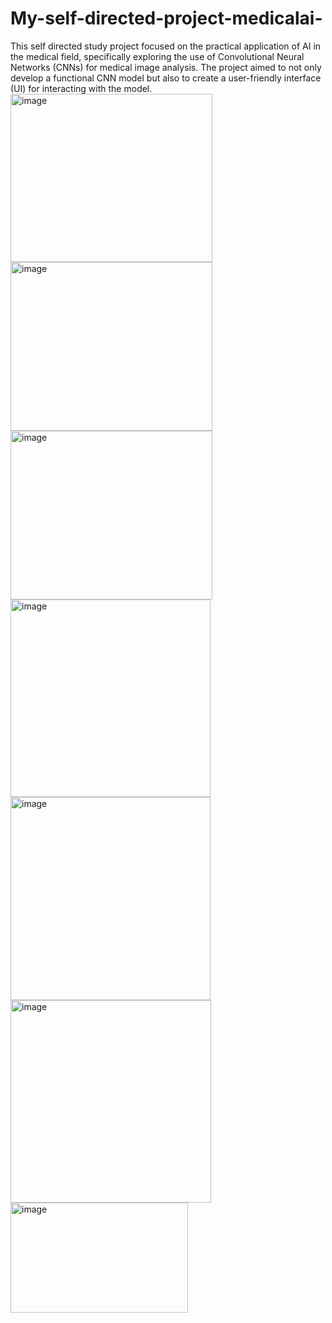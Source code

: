 # My-self-directed-project-medicalai-
This self directed study project focused on the practical application of AI in the medical field, specifically exploring the use of Convolutional Neural Networks (CNNs) for medical image analysis. The project aimed to not only develop a functional CNN model but also to create a user-friendly interface (UI) for interacting with the model.
<img width="323" height="269" alt="image" src="https://github.com/user-attachments/assets/92fd8861-727f-43cd-bab8-c337475894a2" />
<img width="323" height="270" alt="image" src="https://github.com/user-attachments/assets/b981a004-9a2d-4482-83ac-b361f63620a1" />
<img width="323" height="270" alt="image" src="https://github.com/user-attachments/assets/ea00fe04-048b-4e3f-ade0-9ed948a6837d" />
<img width="320" height="316" alt="image" src="https://github.com/user-attachments/assets/ceba6231-a480-4015-a7ae-150be398c459" />
<img width="320" height="325" alt="image" src="https://github.com/user-attachments/assets/dc613f1d-1402-466c-8b15-3cdc86d05ca3" />
<img width="321" height="324" alt="image" src="https://github.com/user-attachments/assets/574545da-8e6d-4739-87a5-2e2a84471ef4" />
<img width="284" height="176" alt="image" src="https://github.com/user-attachments/assets/618256e8-2fd3-4ef6-aa6e-fcb10df624a8" />


